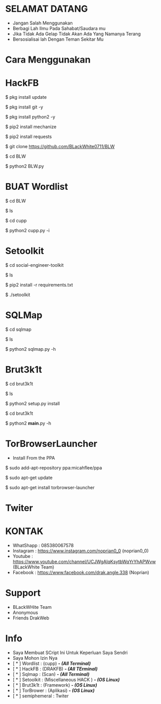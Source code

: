 
# SELAMAT DATANG 
- Jangan Salah Menggunakan
- Berbagi Lah Ilmu Pada Sahabat/Saudara mu
- Jika Tidak Ada Gelap Tidak Akan Ada Yang Namanya Terang
- Bersosialisai lah Dengan Teman Sekitar Mu

# Cara Menggunakan 
 
 # HackFB
 
$ pkg install update

$ pkg install git -y

$ pkg install python2 -y

$ pip2 install mechanize

$ pip2 install requests

$ git clone https://github.com/BLackWhite0711/BLW

$ cd BLW

$ python2 BLW.py


# BUAT Wordlist

$ cd BLW

$ ls

$ cd cupp

$ python2 cupp.py -i

# Setoolkit

$ cd social-engineer-toolkit

$ ls

$ pip2 install -r requirements.txt

$ ./setoolkit

# SQLMap

$ cd sqlmap

$ ls

$ python2 sqlmap.py -h

# Brut3k1t

$ cd brut3k1t

$ ls

$ python2 setup.py install

$ cd brut3k1t

$ python2 __main__.py -h

# TorBrowserLauncher

- Install From the PPA

$ sudo add-apt-repository ppa:micahflee/ppa

$ sudo apt-get update

$ sudo apt-get install torbrowser-launcher

# Twiter 



# KONTAK
- WhatShapp : 085380067578
- Instagram : https://www.instagram.com/noprian0_0 (noprian0_0)
- Youtube   : https://www.youtube.com/channel/UCJWgAlqKsytbWqYrYhAPWvw (BLackWhite Team)
- Facebook  : https://www.facebook.com/drak.angle.338 (Noprian)

# Support
- BLackWHite Team
- Anonymous 
- Friends DrakWeb

# Info 
- Saya Membuat SCript Ini Untuk Keperluan Saya Sendri
- Saya Mohon Izin Nya
- [ * ] Wordlist  : (cupp)                __-  *(All Terminal)*__
- [ * ] HackFB    : (DRAKFB)              __-  *(All TErminal)*__
- [ * ] Sqlmap    : (Scan)                __-  *(All Terminal)*__
- [ * ] Setoolkit : (Miscellaneous HACK ) __- *(OS Linux)*__
- [ * ] Brut3k1t  : (Framework)           __- *(OS Linux)*__
- [ * ] TorBrower : (Aplikasi)            __- *(OS Linux)*__ 
- [ * ] semiphemeral : Twiter 
